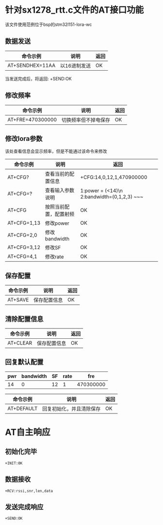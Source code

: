 # 针对sx1278_rtt.c文件的AT接口功能
该文件使用范例位于bsp的stm32l151-lora-wc

## 数据发送
|命令示例|说明|返回|
|----|----|----|
|AT+SENDHEX=11AA|以16进制发送|OK|
当发送完成后，将返回: +SEND:OK

## 修改频率
|命令示例|说明|返回|
|----|----|----|
|AT+FRE=470300000|切换频率但不掉电保存|OK|

## 修改lora参数
该处查看信息会显示频率，但是不能通过该命令来修改

|命令示例|说明|返回|
|----|----|----|
|AT+CFG?|查看当前的配置信息|+CFG:14,0,12,1,470900000|
|AT+CFG=?|查看输入参数说明|1:power = (<14)\n 2:bandwidth=(0,1,2,3) ~~~|
|AT+CFG|按照当前配置，配置射频|OK|
|AT+CFG=1,13|修改power|OK|
|AT+CFG=2,0|修改bandwidth|OK|
|AT+CFG=3,12|修改SF|OK|
|AT+CFG=4,1|修改rate|OK|


## 保存配置
|命令示例|说明|返回|
|----|----|----|
|AT+SAVE|保存配置信息|OK|

## 清除配置信息
|命令示例|说明|返回|
|----|----|----|
|AT+CLEAR|保存配置信息|OK|

## 回复默认配置
|pwr|bandwidth|SF|rate|fre|
|---|---|---|---|---|
|14|0|12|1|470300000|


|命令示例|说明|返回|
|----|----|----|
|AT+DEFAULT|回复初始化，并且清除保存|OK|







# AT自主响应

## 初始化完毕
```
+INIT:0K
```
## 数据接收

```
+RCV:rssi,snr,len,data
```

## 发送完成响应
```
+SEND:OK
```